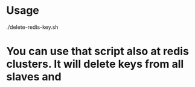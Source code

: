 # Usage
./delete-redis-key.sh <hostName> <port> <key>

# You can use that script also at redis clusters. It will delete keys from all slaves and